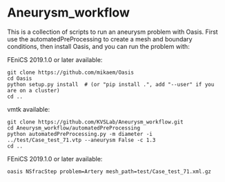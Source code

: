 # Aneurysm_workflow

This is a collection of scripts to run an aneurysm problem with Oasis. First use the automatedPreProcessing to create a mesh
and boundary conditions, then install Oasis, and you can run the problem with:

FEniCS 2019.1.0 or later available:
```
git clone https://github.com/mikaem/Oasis
cd Oasis
python setup.py install  # (or "pip install .", add "--user" if you are on a cluster)
cd ..
````
vmtk available:
```
git clone https://github.com/KVSLab/Aneurysm_workflow.git
cd Aneurysm_workflow/automatedPreProcessing
python automatedPreProcessing.py -m diameter -i ../test/Case_test_71.vtp --aneurysm False -c 1.3
cd ..
```

FEniCS 2019.1.0 or later available:
```
oasis NSfracStep problem=Artery mesh_path=test/Case_test_71.xml.gz
```

